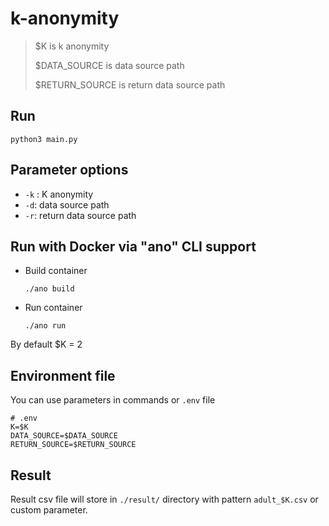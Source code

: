 # k-anonymity

> $K is k anonymity
>
> $DATA_SOURCE is data source path
>
> $RETURN_SOURCE is return data source path

## Run

```shell
python3 main.py
```

## Parameter options

- `-k` : K anonymity
- `-d`: data source path
- `-r`: return data source path

## Run with Docker via "ano" CLI support

- Build container

    ```shell
    ./ano build
    ```

- Run container

    ```shell
    ./ano run
    ```

By default $K = 2

## Environment file

You can use parameters in commands or `.env` file

```shell
# .env
K=$K
DATA_SOURCE=$DATA_SOURCE
RETURN_SOURCE=$RETURN_SOURCE
```

## Result

Result csv file will store in `./result/` directory with pattern `adult_$K.csv` or custom parameter.

